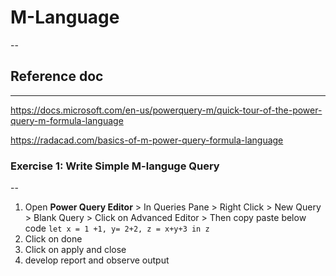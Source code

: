 # M-Language
--

## Reference doc 
---
https://docs.microsoft.com/en-us/powerquery-m/quick-tour-of-the-power-query-m-formula-language

https://radacad.com/basics-of-m-power-query-formula-language

### Exercise 1: Write Simple M-languge Query
--
1. Open **Power Query Editor** > In Queries Pane > Right Click > New Query > Blank Query > Click on Advanced Editor > Then copy paste below code
        ``` let
            x = 1 +1,
            y= 2+2,
            z = x+y+3
        in
            z ```
1. Click on done
2. Click on apply and close
3. develop report and observe output
